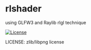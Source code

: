# rlshader
using GLFW3 and Raylib rlgl technique

[![License](https://img.shields.io/badge/license-zlib%2Flibpng-blue.svg)](LICENSE)

LICENSE: zlib/libpng license
